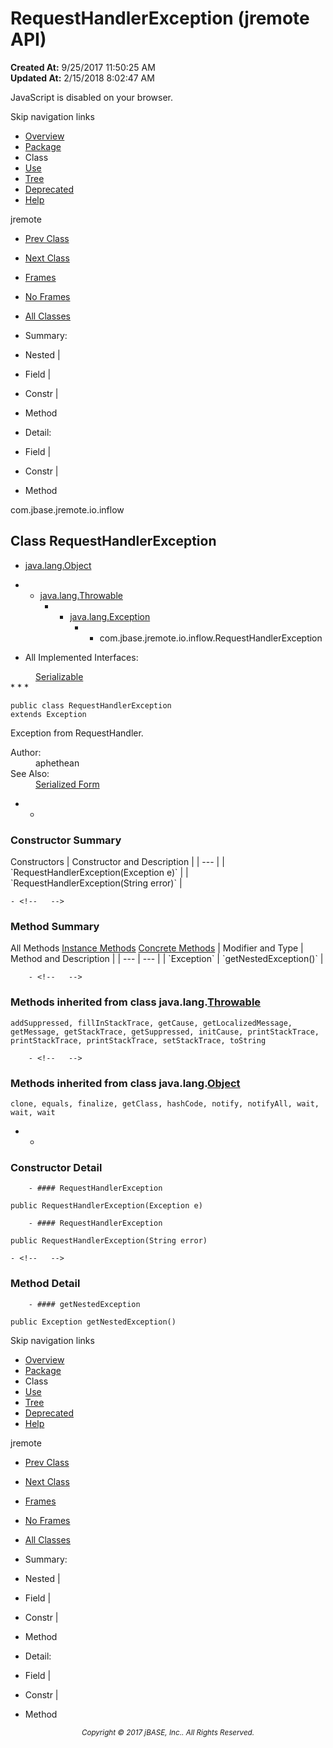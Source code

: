 # RequestHandlerException (jremote   API)

**Created At:** 9/25/2017 11:50:25 AM  
**Updated At:** 2/15/2018 8:02:47 AM  

<script type="text/javascript"><!--
    try {
        if (location.href.indexOf('is-external=true') == -1) {
            parent.document.title="RequestHandlerException (jremote   API)";
        }
    }
    catch(err) {
    }
//-->
var methods = {"i0":10};
var tabs = {65535:["t0","All Methods"],2:["t2","Instance Methods"],8:["t4","Concrete Methods"]};
var altColor = "altColor";
var rowColor = "rowColor";
var tableTab = "tableTab";
var activeTableTab = "activeTableTab";</script><noscript><div>JavaScript is disabled on your browser.</div></noscript><!-- ========= START OF TOP NAVBAR ======= -->
<!--   -->
Skip navigation links
<!--   -->
- [Overview](../../../../../overview-summary.html)
- [Package](/39256-inflow/com_jbase_jremote_io_inflow_package-summary)
- Class
- [Use](/39257-class-use/com_jbase_jremote_io_inflow_class-use_RequestHandlerException)
- [Tree](/39256-inflow/com_jbase_jremote_io_inflow_package-tree)
- [Deprecated](../../../../../deprecated-list.html)
- [Help](../../../../../help-doc.html)


jremote <br>

- [Prev Class](/39256-inflow/com_jbase_jremote_io_inflow_RequestHandler "interface in com.jbase.jremote.io.inflow")
- [Next Class](/39256-inflow/com_jbase_jremote_io_inflow_RequestListenerService "class in com.jbase.jremote.io.inflow")


- [Frames](../../../../../index.html?com/jbase/jremote/io/inflow//39256-inflow/com_jbase_jremote_io_inflow_RequestHandlerException)
- [No Frames](/39256-inflow/com_jbase_jremote_io_inflow_RequestHandlerException)


- [All Classes](../../../../../allclasses-noframe.html)


<script type="text/javascript"><!--
  allClassesLink = document.getElementById("allclasses_navbar_top");
  if(window==top) {
    allClassesLink.style.display = "block";
  }
  else {
    allClassesLink.style.display = "none";
  }
  //--></script>

- Summary:
- Nested |
- Field |
- Constr |
- Method


- Detail:
- Field |
- Constr |
- Method
<!--   -->
<!-- ========= END OF TOP NAVBAR ========= --><!-- ======== START OF CLASS DATA ======== -->
com.jbase.jremote.io.inflow

## Class RequestHandlerException

- [java.lang.Object](http://java.sun.com/j2se/1.5.0/docs/api/java/lang/Object.html?is-external=true "class or interface in java.lang")
- - [java.lang.Throwable](http://java.sun.com/j2se/1.5.0/docs/api/java/lang/Throwable.html?is-external=true "class or interface in java.lang")
    - - [java.lang.Exception](http://java.sun.com/j2se/1.5.0/docs/api/java/lang/Exception.html?is-external=true "class or interface in java.lang")
        - - com.jbase.jremote.io.inflow.RequestHandlerException


- <dl><dt>All Implemented Interfaces:</dt>
<dd><a href="http://java.sun.com/j2se/1.5.0/docs/api/java/io/Serializable.html?is-external=true" title="class or interface in java.io">Serializable</a></dd></dl>
* * *


```
public class RequestHandlerException
extends Exception
```

Exception from RequestHandler.
<dl><dt><span class="simpleTagLabel">Author:</span></dt>
<dd>aphethean</dd>
<dt><span class="seeLabel">See Also:</span></dt>
<dd><a href="../../../../../serialized-form.html#com.jbase.jremote.io.inflow.RequestHandlerException">Serialized Form</a></dd></dl>

- <!-- ======== CONSTRUCTOR SUMMARY ======== -->
    - <!--   -->
### Constructor Summary


<caption><span>Constructors</span><span class="tabEnd"> </span></caption>| Constructor and Description |
| --- |
| `RequestHandlerException(Exception e)`  |
| `RequestHandlerException(String error)`  |

<!-- ========== METHOD SUMMARY =========== -->
    - <!--   -->
### Method Summary


<caption><span id="t0" class="activeTableTab"><span>All Methods</span><span class="tabEnd"> </span></span><span id="t2" class="tableTab"><span><a href="javascript:show(2);">Instance Methods</a></span><span class="tabEnd"> </span></span><span id="t4" class="tableTab"><span><a href="javascript:show(8);">Concrete Methods</a></span><span class="tabEnd"> </span></span></caption>| Modifier and Type | Method and Description |
| --- | --- |
| `Exception` | `getNestedException()`  |


        - <!--   -->
### Methods inherited from class java.lang.[Throwable](http://java.sun.com/j2se/1.5.0/docs/api/java/lang/Throwable.html?is-external=true "class or interface in java.lang")
`addSuppressed, fillInStackTrace, getCause, getLocalizedMessage, getMessage, getStackTrace, getSuppressed, initCause, printStackTrace, printStackTrace, printStackTrace, setStackTrace, toString`


        - <!--   -->
### Methods inherited from class java.lang.[Object](http://java.sun.com/j2se/1.5.0/docs/api/java/lang/Object.html?is-external=true "class or interface in java.lang")
`clone, equals, finalize, getClass, hashCode, notify, notifyAll, wait, wait, wait`

- <!-- ========= CONSTRUCTOR DETAIL ======== -->
    - <!--   -->
### Constructor Detail
<!--   -->
        - #### RequestHandlerException

```
public RequestHandlerException(Exception e)
```

<!--   -->
        - #### RequestHandlerException

```
public RequestHandlerException(String error)
```

<!-- ============ METHOD DETAIL ========== -->
    - <!--   -->
### Method Detail
<!--   -->
        - #### getNestedException

```
public Exception getNestedException()
```
<!-- ========= END OF CLASS DATA ========= --><!-- ======= START OF BOTTOM NAVBAR ====== -->
<!--   -->
Skip navigation links
<!--   -->
- [Overview](../../../../../overview-summary.html)
- [Package](/39256-inflow/com_jbase_jremote_io_inflow_package-summary)
- Class
- [Use](/39257-class-use/com_jbase_jremote_io_inflow_class-use_RequestHandlerException)
- [Tree](/39256-inflow/com_jbase_jremote_io_inflow_package-tree)
- [Deprecated](../../../../../deprecated-list.html)
- [Help](../../../../../help-doc.html)


jremote <br>

- [Prev Class](/39256-inflow/com_jbase_jremote_io_inflow_RequestHandler "interface in com.jbase.jremote.io.inflow")
- [Next Class](/39256-inflow/com_jbase_jremote_io_inflow_RequestListenerService "class in com.jbase.jremote.io.inflow")


- [Frames](../../../../../index.html?com/jbase/jremote/io/inflow//39256-inflow/com_jbase_jremote_io_inflow_RequestHandlerException)
- [No Frames](/39256-inflow/com_jbase_jremote_io_inflow_RequestHandlerException)


- [All Classes](../../../../../allclasses-noframe.html)


<script type="text/javascript"><!--
  allClassesLink = document.getElementById("allclasses_navbar_bottom");
  if(window==top) {
    allClassesLink.style.display = "block";
  }
  else {
    allClassesLink.style.display = "none";
  }
  //--></script>

- Summary:
- Nested |
- Field |
- Constr |
- Method


- Detail:
- Field |
- Constr |
- Method
<!--   -->
<!-- ======== END OF BOTTOM NAVBAR ======= -->
<small>			<center>			<i>Copyright © 2017 jBASE, Inc.. All Rights Reserved.</i>		</center></small>
